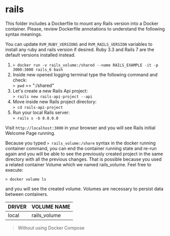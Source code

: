 # rails
This folder includes a Dockerfile to mount any Rails version into a Docker container. Please, review Dockerfile annotations to understand the following syntax meanings.  

You can update `RVM_RUBY_VERSIONS` and `RVM_RAILS_VERSION` variables to install any ruby and rails version if desired. Ruby 3.3 and Rails 7 are the default versions installed instead.

1. ```> docker run -v rails_volume:/shared --name RAILS_EXAMPLE -it -p 3000:3000 rails_6 bash```
2. Inside new opened logging terminal type the following command and check:  
```> pwd``` == ":/shared"  
3. Let's create a new Rails Api project:  
```> rails new rails-api-project --api```  
4. Move inside new Rails project directory:  
```> cd rails-api-project```
5. Run your local Rails server:  
```> rails s -b 0.0.0.0```

Visit ```http://localhost:3000``` in your browser and you will see Rails initial Welcome Page running.  

Because you typed ```> rails_volume:/share``` syntax in the docker running container command, you can end the container running state and re-run again and you will be able to see the previously created project in the same directory with all the previous changes.
That is possible because you used a related container Volume which we named rails_volume. Feel free to execute:  

```> docker volume ls```  

and you will see the created volume. Volumes are necessary to persist data between containers.  

|DRIVER|VOLUME NAME|  
|---|---|
|local|rails_volume|  

> Without using Docker Compose
